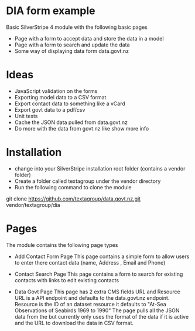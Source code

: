 # DIA form example

Basic SilverStripe 4 module with the following basic pages

* Page with a form to accept data and store the data in a model
* Page with a form to search and update the data
* Some way of displaying data form data.govt.nz

# Ideas

* JavaScript validation on the forms
* Exporting model data to a CSV format
* Export contact data to something like a vCard
* Export govt data to a pdf/csv
* Unit tests
* Cache the JSON data pulled from data.govt.nz
* Do more with the data from govt.nz like show more info

# Installation

* change into your SilverStripe installation root folder (contains a vendor folder)
* Create a folder called textagroup under the vendor directory
* Run the following command to clone the module

git clone https://github.com/textagroup/data.govt.nz.git vendor/textagroup/dia

# Pages

The module contains the following page types

* Add Contact Form Page
This page contains a simple form to allow users to enter there contact data (name, Address , Email and Phone)

* Contact Search Page
This page contains a form to search for existing contacts with links to edit existing contacts

* Data Govt Page
This page has 2 extra CMS fields URL and Resource URL is a API endpoint and defaults to the data.govt.nz endpoint.
Resource is the ID of an dataset resource it defaults to "At-Sea Observations of Seabirds 1969 to 1990"
The page pulls all the JSON data from the but currently only uses the format of the data if it is active and
the URL to download the data in CSV format.
